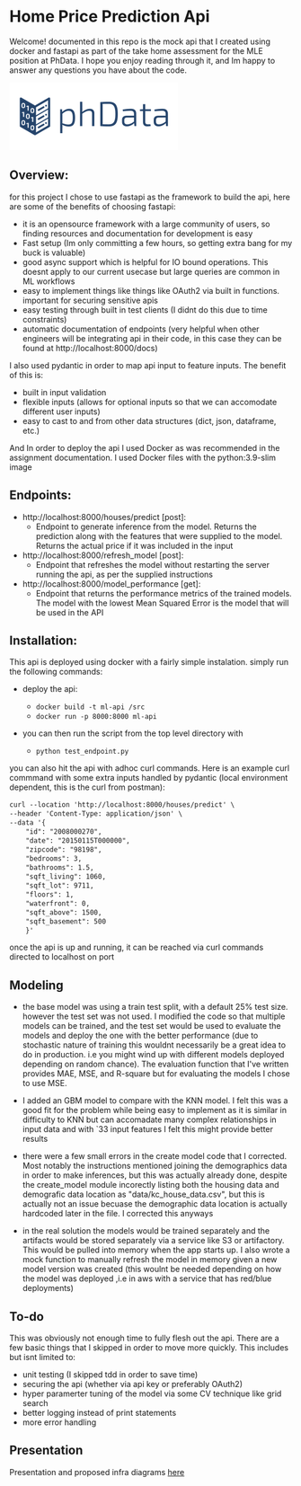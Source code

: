 # Home Price Prediction Api
Welcome! documented in this repo is the mock api that I created using docker and fastapi as part of the take home assessment for the MLE position at PhData. I hope you enjoy reading through it, and Im happy to answer any questions you have about the code.

 ![PhData logo](https://github.com/jbchar/mle-assessment/blob/main/src/mle_project_challenge_2/phData.png)

## Overview:
for this project I chose to use fastapi as the framework to build the api, here are some of the benefits of choosing fastapi:

* it is an opensource framework with a large community of users, so finding resources and documentation for development is easy
* Fast setup (Im only committing a few hours, so getting extra bang for my buck is valuable)
* good async support which is helpful for IO bound operations. This doesnt apply to our current usecase but large queries are common in ML workflows
* easy to implement things like things like OAuth2 via built in functions. important for securing sensitive apis
* easy testing through built in test clients (I didnt do this due to time constraints)
* automatic documentation of endpoints (very helpful when other engineers will be integrating api in their code, in this case they can be found at http://localhost:8000/docs)

I also used pydantic in order to map api input to feature inputs. The benefit of this is:
* built in input validation
* flexible inputs (allows for optional inputs so that we can accomodate different user inputs)
* easy to cast to and from other data structures (dict, json, dataframe, etc.)

And In order to deploy the api I used Docker as was recommended in the assignment documentation. I used Docker files with the python:3.9-slim image

## Endpoints:
* http://localhost:8000/houses/predict [post]:
    * Endpoint to generate inference from the model. Returns the prediction along with the features that were supplied to the model. Returns the actual price if it was included in the input
* http://localhost:8000/refresh_model [post]:
    * Endpoint that refreshes the model without restarting the server running the api, as per the supplied instructions
* http://localhost:8000/model_performance [get]:
    * Endpoint that returns the performance metrics of the trained models. The model with the lowest Mean Squared Error is the model that will be used in the API



## Installation:

This api is deployed using docker with a fairly simple instalation. simply run the following commands:
* deploy the api:
    * ```docker build -t ml-api /src ```
    * ```docker run -p 8000:8000 ml-api ```

* you can then run the script from the top level directory with
    * ```python test_endpoint.py```

 you can also hit the api with adhoc curl commands. Here is an example curl commmand with some extra inputs handled by pydantic (local environment dependent, this is the curl from postman):
```
curl --location 'http://localhost:8000/houses/predict' \
--header 'Content-Type: application/json' \
--data '{
    "id": "2008000270",
    "date": "20150115T000000",
    "zipcode": "98198",
    "bedrooms": 3,
    "bathrooms": 1.5,
    "sqft_living": 1060,
    "sqft_lot": 9711,
    "floors": 1,
    "waterfront": 0,
    "sqft_above": 1500,
    "sqft_basement": 500
    }'
 ```

once the api is up and running, it can be reached via curl commands directed to localhost on port


## Modeling
* the base model was using a train test split, with a default 25% test size. however the test set was not used. I modified the code so that multiple models can be trained, and the test set would be used to evaluate the models and deploy the one with the better performance (due to stochastic nature of training this wouldnt necessarily be a great idea to do in production. i.e you might wind up with different models deployed depending on random chance). The evaluation function that I've written provides MAE, MSE, and R-square but for evaluating the models I chose to use MSE.

* I added an GBM model to compare with the KNN model. I felt this was a good fit for the problem while being easy to implement as it is similar in difficulty to KNN but can accomadate many complex relationships in input data and with `33 input features I felt this might provide better results

* there were a few small errors in the create model code that I corrected. Most notably the instructions mentioned joining the demographics data in order to make inferences, but this was actually already done, despite the create_model module incorectly listing both the housing data and demografic data location as "data/kc_house_data.csv", but this is actually not an issue becuase the demographic data location is actually hardcoded later in the file. I corrected this anyways

* in the real solution the models would be trained separately and the artifacts would be stored separately via a service like S3 or artifactory. This would be pulled into memory when the app starts up. I also wrote a mock function to manually refresh the model in memory given a new model version was created (this woulnt be needed depending on how the model was deployed ,i.e in aws with a service that has red/blue deployments)

## To-do
This was obviously not enough time to fully flesh out the api. There are a few basic things that I skipped in order to move more quickly. This includes but isnt limited to:

* unit testing (I skipped tdd in order to save time)
* securing the api (whether via api key or preferably OAuth2)
* hyper paramerter tuning of the model via some CV technique like grid search
* better logging instead of print statements
* more error handling

## Presentation
Presentation and proposed infra diagrams [here](https://docs.google.com/presentation/d/14XSqYv7xkXGyTvZMFF_zoMGKr8YykScvFxvyDY6CMME/edit?slide=id.gc6f73a04f_0_0#slide=id.gc6f73a04f_0_0)

